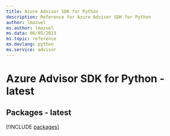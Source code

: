 ```yaml
---
title: Azure Advisor SDK for Python
description: Reference for Azure Advisor SDK for Python
author: lmazuel
ms.author: lmazuel
ms.data: 06/05/2023
ms.topic: reference
ms.devlang: python
ms.service: advisor
---
```

# Azure Advisor SDK for Python - latest
## Packages - latest
[!INCLUDE [packages](advisor-index.md)]